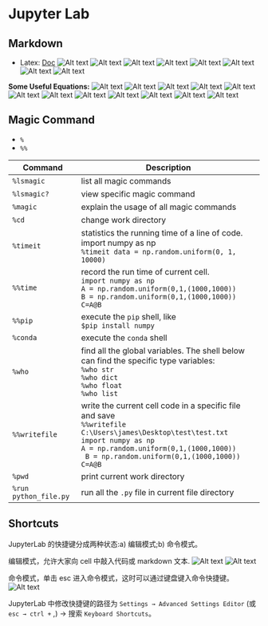 # Jupyter Lab

## Markdown

- Latex: [Doc](https://www.latexlive.com/help#d34)
  ![Alt text](../assets/image-6.png)
  ![Alt text](../assets/image-7.png)
  ![Alt text](../assets/image-8.png)
  ![Alt text](../assets/image-9.png)
  ![Alt text](../assets/image-10.png)
  ![Alt text](../assets/image-11.png)
  ![Alt text](../assets/image-12.png)
  ![Alt text](../assets/image-13.png)

**Some Useful Equations:**
![Alt text](../assets/image-14.png)
![Alt text](../assets/image-15.png)
![Alt text](../assets/image-16.png)
![Alt text](../assets/image-17.png)
![Alt text](../assets/image-18.png)
![Alt text](../assets/image-19.png)
![Alt text](../assets/image-20.png)
![Alt text](../assets/image-21.png)
![Alt text](../assets/image-22.png)
![Alt text](../assets/image-23.png)
![Alt text](../assets/image-24.png)
![Alt text](../assets/image-25.png)

## Magic Command

- `%`
- `%%`

| Command               | Description                                                                                                                                                                                                                               |
| --------------------- | ----------------------------------------------------------------------------------------------------------------------------------------------------------------------------------------------------------------------------------------- |
| `%lsmagic`            | list all magic commands                                                                                                                                                                                                                   |
| `%lsmagic?`           | view specific magic command                                                                                                                                                                                                               |
| `%magic`              | explain the usage of all magic commands                                                                                                                                                                                                   |
| `%cd`                 | change work directory                                                                                                                                                                                                                     |
| `%timeit`             | statistics the running time of a line of code.<br> import numpy as np <br> `%timeit data = np.random.uniform(0, 1, 10000)`                                                                                                                |
| `%%time`              | record the run time of current cell.<br>`import numpy as np`<br>`A = np.random.uniform(0,1,(1000,1000))`<br>`B = np.random.uniform(0,1,(1000,1000))`<br>`C=A@B`                                                                           |
| `%%pip`               | execute the `pip` shell, like <br> `$pip install numpy`                                                                                                                                                                                   |
| `%conda`              | execute the `conda` shell                                                                                                                                                                                                                 |
| `%who`                | find all the global variables. The shell below can find the specific type variables:<br>`%who str`<br>`%who dict`<br>`%who float`<br>`%who list`                                                                                          |
| `%%writefile`         | write the current cell code in a specific file and save<br>`%%writefile C:\Users\james\Desktop\test\test.txt`<br>`import numpy as np`<br>`A = np.random.uniform(0,1,(1000,1000))`<br>` B = np.random.uniform(0,1,(1000,1000))`<br>`C=A@B` |
| `%pwd`                | print current work directory                                                                                                                                                                                                              |
| `%run python_file.py` | run all the `.py` file in current file directory                                                                                                                                                                                          |

## Shortcuts

JupyterLab 的快捷键分成两种状态:a) 编辑模式;b) 命令模式。

编辑模式，允许大家向 cell 中敲入代码或 markdown 文本.
![Alt text](../assets/image-3.png)
![Alt text](../assets/image-4.png)

命令模式，单击 esc 进入命令模式，这时可以通过键盘键入命令快捷键。
![Alt text](../assets/image-5.png)

JupyterLab 中修改快捷键的路径为 `Settings → Advanced Settings Editor` (或 `esc → ctrl +` ,) → 搜索 `Keyboard Shortcuts`。
